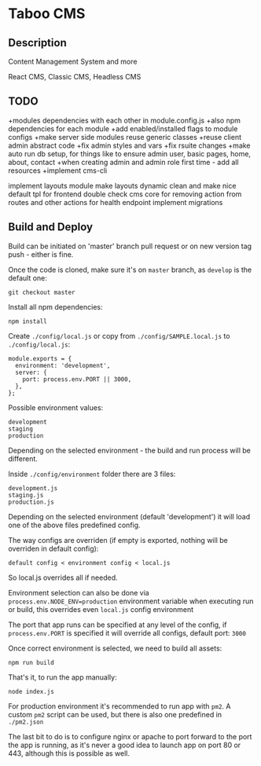 # Taboo CMS

## Description
Content Management System and more

React CMS, Classic CMS, Headless CMS

## TODO
+modules dependencies with each other in module.config.js
+also npm dependencies for each module
+add enabled/installed flags to module configs
+make server side modules reuse generic classes
+reuse client admin abstract code
+fix admin styles and vars
+fix rsuite changes
+make auto run db setup, for things like to ensure admin user, basic pages, home, about, contact
+when creating admin and admin role first time - add all resources
+implement cms-cli

implement layouts module
make layouts dynamic
clean and make nice default tpl for frontend
double check cms core for removing action from routes and other actions for health endpoint
implement migrations


## Build and Deploy

Build can be initiated on 'master' branch pull request or on new version tag push - either is fine. 

Once the code is cloned, make sure it's on `master` branch, as `develop` is the default one:
```
git checkout master
```

Install all npm dependencies:
```
npm install
```

Create `./config/local.js` or copy from `./config/SAMPLE.local.js` to `./config/local.js`:
```
module.exports = {
  environment: 'development',
  server: {
    port: process.env.PORT || 3000,
  },
};
```

Possible environment values:
```
development
staging
production
```
Depending on the selected environment - the build and run process will be different.

Inside `./config/environment` folder there are 3 files:
```
development.js
staging.js
production.js
```
Depending on the selected environment (default 'development') it will load one of the above files
predefined config.

The way configs are overriden (if empty is exported, nothing will be overriden in default config):
```
default config < environment config < local.js
```

So local.js overrides all if needed.

Environment selection can also be done via `process.env.NODE_ENV=production`
environment variable when executing run or build, 
this overrides even `local.js` config environment

The port that app runs can be specified at any level of the config, 
if `process.env.PORT` is specified it will override all configs, default port: `3000`

Once correct environment is selected, we need to build all assets:
```
npm run build
```

That's it, to run the app manually:
```
node index.js
```

For production environment it's recommended to run app with `pm2`.
A custom `pm2` script can be used, but there is also one predefined in `./pm2.json`

The last bit to do is to configure nginx or apache to port forward to the port the app is running,
as it's never a good idea to launch app on port 80 or 443, although this is possible as well.
